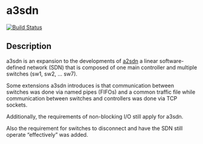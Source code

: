 # a3sdn

[![Build Status](https://travis-ci.com/nklapste/a3sdn.svg?branch=master)](https://travis-ci.com/nklapste/a3sdn)

## Description

a3sdn is an expansion to the developments of [a2sdn](https://github.com/nklapste/a2sdn)
a linear software-defined network (SDN) that is composed of one 
main controller and multiple switches (sw1, sw2, … sw7). 

Some extensions a3sdn introduces is that communication between switches was 
done via named pipes (FIFOs) and a common traffic file while communication
between switches and controllers was done via TCP sockets. 

Additionally, the requirements of non-blocking I/O still apply for a3sdn.

Also the requirement for switches to disconnect and have the SDN still 
operate “effectively” was added.

